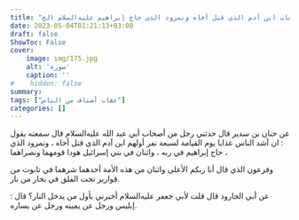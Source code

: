 ```yaml
---
title: "عقاب ابن آدم الذي قتل أخاه ونمرود الذي حاج إبراهيم عليه‌السلام الخ"
date: 2023-05-04T01:21:13+03:00
draft: false
ShowToc: False
cover:
    image: img/175.jpg
    alt: 'صورة'
    caption: ''
#    hidden: false
summary: 
tags: ["عقاب أصناف من الناس"]
categories: []
---
```

عن حنان بن سدير قال حدثني رجل
من أصحاب أبي عبد الله عليه‌السلام قال سمعته يقول : ان أشد الناس عذابا
يوم القيامة لسبعة نفر أولهم ابن آدم الذي قتل أخاه ، ونمرود الذي
حاج إبراهيم في ربه ، واثنان في بني إسرائيل هودا قومهما ونصراهما ،
 
وفرعون الذي قال أنا ربكم الأعلى واثنان من هذه الأمة أحدهما شرهما
في تابوت من قوارير تحت الفلق في بحار من نار.

عن أبي الجارود قال قلت لأبي
جعفر عليه‌السلام أخبرني بأول من يدخل النار؟ قال : إبليس ورجل عن يمينه
ورجل عن يساره.


